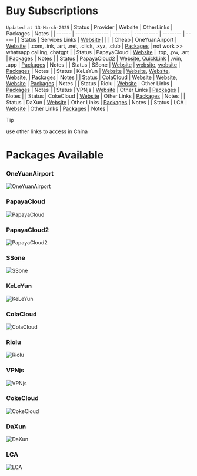 # Buy Subscriptions
`Updated at 13-March-2025`
| Status | Provider       | Website | OtherLinks | Packages | Notes |
| ------ | -------------- | ------- | ---------- | -------- | ----- |
| Status | Services Links | [Website](https://9.234456.xyz/abc.html?t=1740946027727) |  | |
| Cheap  | OneYuanAirport | [Website](https://一元机场.com/) | .com, .ink, .art, .net, .click, .xyz, .club | [Packages](#OneYuanAirport) | not work >> whatsapp calling, chatgpt |
| Status | PapayaCloud    | [Website](https://muguacloud.top/) | .top, .pw, .art | [Packages](#PapayaCloud) | Notes |
| Status | PapayaCloud2   | [Website](https://muguacloud.win/), [QuickLink](https://4399.bid/) | .win, .app | [Packages](#PapayaCloud2) | Notes |
| Status | SSone          | [Website](https://ssonegames.xn--xhq8sm16c5ls.com/dashboard) | [website](https://hello-ssone.com/), [website](https://hello36d.com/) | [Packages](#SSone) | Notes |
| Status | KeLeYun        | [Website](https://q0av6w.klwiuehge.top/#/plan) | [Website](https://可乐云.com/), [Website](https://q0av6w.klwiuehge.top/), [Website](https://kly2026.com/),  | [Packages](#KeLeYun) | Notes |
| Status | ColaCloud      | [Website](https://colacloud.online/) | [Website](https://colacloud.info/index.html), [Website](https://colacloudnet.com/) | [Packages](#ColaCloud) | Notes |
| Status | Riolu          | [Website](https://1o.riolu.sbs/) | Other Links | [Packages](#Riolu) | Notes |
| Status | VPNjs          | [Website](https://user.jsqcn.net/) | Other Links | [Packages](#VPNjs) | Notes |
| Status | CokeCloud      | [Website](https://cokecloud.net/) | Other Links | [Packages](#CokeCloud) | Notes |
| Status | DaXun          | [Website](https://daxun.fun/) | Other Links | [Packages](#DaXun) | Notes |
| Status | LCA            | [Website](https://lca.lol/) | Other Links | [Packages](#LCA) | Notes |
> [!TIP]
> use other links to access in China <br/>

# Packages Available

### OneYuanAirport
<a name="OneYuanAirport"></a>
![OneYuanAirport](https://github.com/ammasood12/nodes/blob/main/Packages/oneYuanAirport.png)
### PapayaCloud
<a name="PapayaCloud"></a>
![PapayaCloud](https://github.com/ammasood12/nodes/blob/main/Packages/PapayaCloud.png)
### PapayaCloud2
<a name="PapayaCloud2"></a>
![PapayaCloud2](https://github.com/ammasood12/nodes/blob/main/Packages/PapayaCloud2.png)
### SSone
<a name="SSone"></a>
![SSone](https://github.com/ammasood12/nodes/blob/main/Packages/ssone.png)
### KeLeYun
<a name="KeLeYun"></a>
![KeLeYun](https://github.com/ammasood12/nodes/blob/main/Packages/KeLeYun.png)
### ColaCloud
<a name="ColaCloud"></a>
![ColaCloud](https://github.com/ammasood12/nodes/blob/main/Packages/ColaCloud.png)
### Riolu
<a name="Riolu"></a>
![Riolu](https://github.com/ammasood12/nodes/blob/main/Packages/riolu.png)
### VPNjs
<a name="VPNjs"></a>
![VPNjs](https://github.com/ammasood12/nodes/blob/main/Packages/vpnjs.png)
### CokeCloud
<a name="CokeCloud"></a>
![CokeCloud](https://github.com/ammasood12/nodes/blob/main/Packages/cokecloud.png)
### DaXun
<a name="DaXun"></a>
![DaXun](https://github.com/ammasood12/nodes/blob/main/Packages/daxun.png)
### LCA
<a name="LCA"></a>
![LCA](https://github.com/ammasood12/nodes/blob/main/Packages/lca.png)
